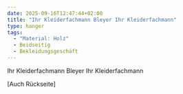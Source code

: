```yaml
---
date: 2025-09-16T12:47:44+02:00
title: "Ihr Kleiderfachmann Bleyer Ihr Kleiderfachmann"
type: hanger
tags:
  - "Material: Holz"
  - Beidseitig
  - Bekleidungsgeschäft
---
```

Ihr Kleiderfachmann
Bleyer
Ihr Kleiderfachmann

[Auch Rückseite]
